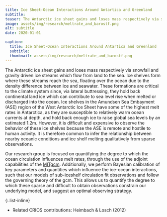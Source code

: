 ```yaml
---
title: Ice Sheet-Ocean Interactions Around Antartica and Greenland
subtitle: 
teaser: The Antarctic ice sheet gains and loses mass respectively via snowfall and gravity driven ice streams which flow from land to the sea. Ice shelves form where these streams reach the sea, floating over the ocean due to the density difference between ice and seawater.
image: assets/img/research/meltrate_and_barostf.png
alt: subtitle
date: 2020-01-01

caption:
  title: Ice Sheet-Ocean Interactions Around Antartica and Greenland
  subtitle: 
  thumbnail: assets/img/research/meltrate_and_barostf.png
---
```


The Antarctic ice sheet gains and loses mass respectively via snowfall and
gravity driven ice streams which flow from land to the sea.
Ice shelves form where these streams reach the sea, floating over the ocean due
to the density difference between ice and seawater.
These formations are critical to the climate system since, via lateral
buttressing, they hold back continental land ice which can contribute to sea
level rise when melted or discharged into the ocean.
Ice shelves in the Amundsen Sea Embayment (ASE) region of the West Antarctic Ice
Sheet have some of the highest melt rates in Antarctica, as they are susceptible
to relatively warm ocean currents at depth, and hold back enough
ice to raise global sea levels by an estimated 1.2m.
However, it is difficult and expensive to observe the behavior of these ice
shelves because the ASE is remote and hostile to human activity.
It is therefore common to infer the relationship between nearby oceanic
conditions and ice shelf melting qualitatively from sparse observations.

Our research group is focused on quantifying the degree to which the ocean
circulation influences melt rates, through the use of the adjoint capabilities
of the [MITgcm](https://mitgcm.readthedocs.io/en/latest/).
Additionally, we perform Bayesian calibration of key parameters and
quantities which influence the ice-ocean interactions, such that our models of
sub-iceshelf circulation fit observations and follow the governing theory of the
gcm.
This allows us to quantify the degree to which these sparse and difficult to
obtain observations constrain our underlying model, and suggest an optimal
observing strategy.



{:.list-inline}
- Related CRIOS contributions: Heimbach & Losch (2012)
